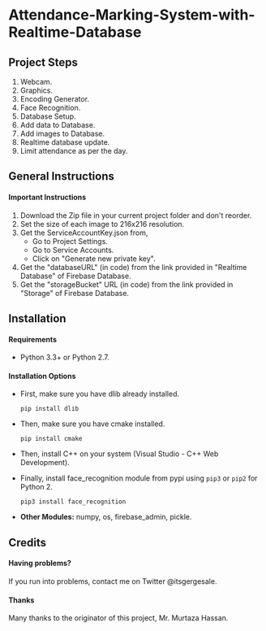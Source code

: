 # Attendance-Marking-System-with-Realtime-Database
## Project Steps

1. Webcam.
2. Graphics.
3. Encoding Generator.
4. Face Recognition.
5. Database Setup.
6. Add data to Database.
7. Add images to Database.
8. Realtime database update.
9. Limit attendance as per the day.

## General Instructions

#### Important Instructions

1. Download the Zip file in your current project folder and don't reorder.
2. Set the size of each image to 216x216 resolution.
3. Get the ServiceAccountKey.json from,
   * Go to Project Settings.
   * Go to Service Accounts.
   * Click on "Generate new private key".
4. Get the "databaseURL" (in code) from the link provided in "Realtime Database" of Firebase Database.
5. Get the "storageBucket" URL (in code) from the link provided in "Storage" of Firebase Database.

## Installation

#### Requirements

* Python 3.3+ or Python 2.7.

#### Installation Options

* First, make sure you have dlib already installed.

  ```
  pip install dlib
  ```
* Then, make sure you have cmake installed.

  ```
  pip install cmake
  ```
* Then, install C++ on your system (Visual Studio - C++ Web Development).
* Finally, install face_recognition module from pypi using `pip3` or `pip2` for Python 2.

  ```
  pip3 install face_recognition
  ```
* **Other Modules:** numpy, os, firebase_admin, pickle.

## Credits

#### Having problems?

If you run into problems, contact me on Twitter @itsgergesale.


#### Thanks

Many thanks to the originator of this project, Mr. Murtaza Hassan.

